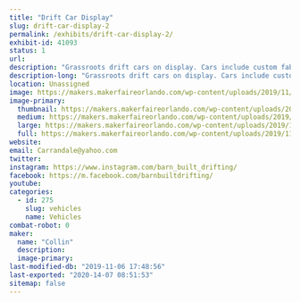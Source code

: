 ```yaml
---
title: "Drift Car Display"
slug: drift-car-display-2
permalink: /exhibits/drift-car-display-2/
exhibit-id: 41093
status: 1
url: 
description: "Grassroots drift cars on display. Cars include custom fabrication, bodywork, paint, motor swaps, electrical wiring, lights/sounds, etc."
description-long: "Grassroots drift cars on display. Cars include custom fabrication, bodywork, paint, motor swaps, electrical wiring, lights/sounds, etc."
location: Unassigned
image: https://makers.makerfaireorlando.com/wp-content/uploads/2019/11/F347D585-CFED-42AA-B76E-D0324B0BD049-1024x768.jpeg
image-primary:
  thumbnail: https://makers.makerfaireorlando.com/wp-content/uploads/2019/11/F347D585-CFED-42AA-B76E-D0324B0BD049-150x150.jpeg
  medium: https://makers.makerfaireorlando.com/wp-content/uploads/2019/11/F347D585-CFED-42AA-B76E-D0324B0BD049-300x225.jpeg
  large: https://makers.makerfaireorlando.com/wp-content/uploads/2019/11/F347D585-CFED-42AA-B76E-D0324B0BD049-1024x768.jpeg
  full: https://makers.makerfaireorlando.com/wp-content/uploads/2019/11/F347D585-CFED-42AA-B76E-D0324B0BD049.jpeg
website: 
email: Carrandale@yahoo.com
twitter: 
instagram: https://www.instagram.com/barn_built_drifting/
facebook: https://m.facebook.com/barnbuiltdrifting/
youtube: 
categories:
  - id: 275
    slug: vehicles
    name: Vehicles
combat-robot: 0
maker:
  name: "Collin"
  description:
  image-primary: 
last-modified-db: "2019-11-06 17:48:56"
last-exported: "2020-14-07 08:51:53"
sitemap: false
---
```

